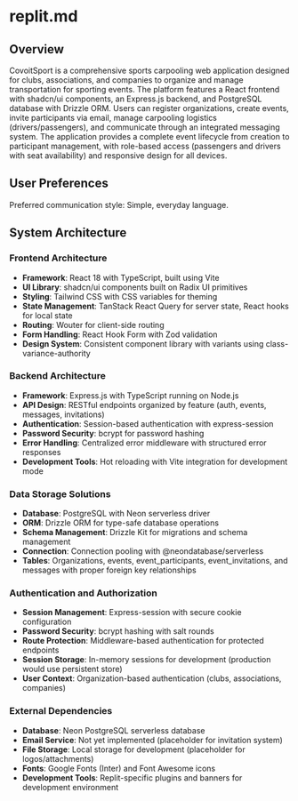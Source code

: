 # replit.md

## Overview

CovoitSport is a comprehensive sports carpooling web application designed for clubs, associations, and companies to organize and manage transportation for sporting events. The platform features a React frontend with shadcn/ui components, an Express.js backend, and PostgreSQL database with Drizzle ORM. Users can register organizations, create events, invite participants via email, manage carpooling logistics (drivers/passengers), and communicate through an integrated messaging system. The application provides a complete event lifecycle from creation to participant management, with role-based access (passengers and drivers with seat availability) and responsive design for all devices.

## User Preferences

Preferred communication style: Simple, everyday language.

## System Architecture

### Frontend Architecture
- **Framework**: React 18 with TypeScript, built using Vite
- **UI Library**: shadcn/ui components built on Radix UI primitives
- **Styling**: Tailwind CSS with CSS variables for theming
- **State Management**: TanStack React Query for server state, React hooks for local state
- **Routing**: Wouter for client-side routing
- **Form Handling**: React Hook Form with Zod validation
- **Design System**: Consistent component library with variants using class-variance-authority

### Backend Architecture
- **Framework**: Express.js with TypeScript running on Node.js
- **API Design**: RESTful endpoints organized by feature (auth, events, messages, invitations)
- **Authentication**: Session-based authentication with express-session
- **Password Security**: bcrypt for password hashing
- **Error Handling**: Centralized error middleware with structured error responses
- **Development Tools**: Hot reloading with Vite integration for development mode

### Data Storage Solutions
- **Database**: PostgreSQL with Neon serverless driver
- **ORM**: Drizzle ORM for type-safe database operations
- **Schema Management**: Drizzle Kit for migrations and schema management
- **Connection**: Connection pooling with @neondatabase/serverless
- **Tables**: Organizations, events, event_participants, event_invitations, and messages with proper foreign key relationships

### Authentication and Authorization
- **Session Management**: Express-session with secure cookie configuration
- **Password Security**: bcrypt hashing with salt rounds
- **Route Protection**: Middleware-based authentication for protected endpoints
- **Session Storage**: In-memory sessions for development (production would use persistent store)
- **User Context**: Organization-based authentication (clubs, associations, companies)

### External Dependencies
- **Database**: Neon PostgreSQL serverless database
- **Email Service**: Not yet implemented (placeholder for invitation system)
- **File Storage**: Local storage for development (placeholder for logos/attachments)
- **Fonts**: Google Fonts (Inter) and Font Awesome icons
- **Development Tools**: Replit-specific plugins and banners for development environment